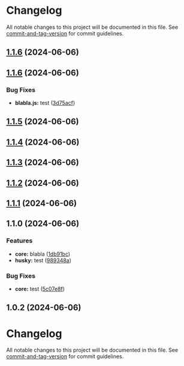 # Changelog

All notable changes to this project will be documented in this file. See [commit-and-tag-version](https://github.com/absolute-version/commit-and-tag-version) for commit guidelines.

## [1.1.6](https://github.com/enriquegq-arkeero/test/compare/v1.1.5...v1.1.6) (2024-06-06)

## [1.1.6](https://github.com/enriquegq-arkeero/test/compare/v1.1.5...v1.1.6) (2024-06-06)

### Bug Fixes

- **blabla.js:** test ([3d75acf](https://github.com/enriquegq-arkeero/test/commit/3d75acf38f7ca31ac3453c37f1297cec28874207))

## [1.1.5](https://github.com/enriquegq-arkeero/test/compare/v1.1.4...v1.1.5) (2024-06-06)

## [1.1.4](https://github.com/enriquegq-arkeero/test/compare/v1.1.3...v1.1.4) (2024-06-06)

## [1.1.3](https://github.com/enriquegq-arkeero/test/compare/v1.1.2...v1.1.3) (2024-06-06)

## [1.1.2](https://github.com/enriquegq-arkeero/test/compare/v1.1.1...v1.1.2) (2024-06-06)

## [1.1.1](https://github.com/enriquegq-arkeero/test/compare/v1.1.0...v1.1.1) (2024-06-06)

## 1.1.0 (2024-06-06)

### Features

- **core:** blabla ([1db91bc](https://github.com/enriquegq-arkeero/test/commit/1db91bcf90b88638b7f8b6ffcc6c3d592d8078eb))
- **husky:** test ([989348a](https://github.com/enriquegq-arkeero/test/commit/989348a398dcb4d0b84971f9b9a71d7a15d0b2a2))

### Bug Fixes

- **core:** test ([5c07e8f](https://github.com/enriquegq-arkeero/test/commit/5c07e8f6cb9c2a3a31eed2360b3b9c9af98cfd99))

## 1.0.2 (2024-06-06)

# Changelog

All notable changes to this project will be documented in this file. See [commit-and-tag-version](https://github.com/absolute-version/commit-and-tag-version) for commit guidelines.
